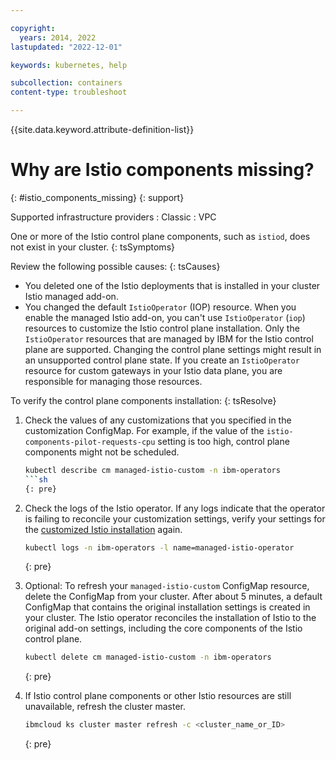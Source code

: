 ```yaml
---

copyright:
  years: 2014, 2022
lastupdated: "2022-12-01"

keywords: kubernetes, help

subcollection: containers
content-type: troubleshoot

---
```


{{site.data.keyword.attribute-definition-list}}



# Why are Istio components missing?
{: #istio_components_missing}
{: support}

Supported infrastructure providers
:   Classic
:   VPC


One or more of the Istio control plane components, such as `istiod`, does not exist in your cluster.
{: tsSymptoms}

Review the following possible causes:
{: tsCauses}

* You deleted one of the Istio deployments that is installed in your cluster Istio managed add-on.
* You changed the default `IstioOperator` (IOP) resource. When you enable the managed Istio add-on, you can't use `IstioOperator` (`iop`) resources to customize the Istio control plane installation. Only the `IstioOperator` resources that are managed by IBM for the Istio control plane are supported. Changing the control plane settings might result in an unsupported control plane state. If you create an `IstioOperator` resource for custom gateways in your Istio data plane, you are responsible for managing those resources.


To verify the control plane components installation:
{: tsResolve}

1. Check the values of any customizations that you specified in the customization ConfigMap. For example, if the value of the `istio-components-pilot-requests-cpu` setting is too high, control plane components might not be scheduled.
    ```sh
    kubectl describe cm managed-istio-custom -n ibm-operators
    ```sh
    {: pre}

2. Check the logs of the Istio operator. If any logs indicate that the operator is failing to reconcile your customization settings, verify your settings for the [customized Istio installation](/docs/containers?topic=containers-istio#customize) again.
    ```sh
    kubectl logs -n ibm-operators -l name=managed-istio-operator
    ```
    {: pre}

3. Optional: To refresh your `managed-istio-custom` ConfigMap resource, delete the ConfigMap from your cluster. After about 5 minutes, a default ConfigMap that contains the original installation settings is created in your cluster. The Istio operator reconciles the installation of Istio to the original add-on settings, including the core components of the Istio control plane.
    ```sh
    kubectl delete cm managed-istio-custom -n ibm-operators
    ```
    {: pre}

4. If Istio control plane components or other Istio resources are still unavailable, refresh the cluster master.
    ```sh
    ibmcloud ks cluster master refresh -c <cluster_name_or_ID>
    ```
    {: pre}






